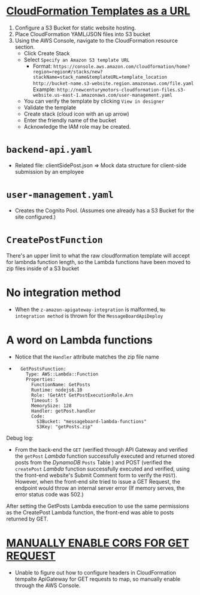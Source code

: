 # [CloudFormation Templates as a URL](https://aws.amazon.com/blogs/devops/construct-your-own-launch-stack-url/)
1. Configure a S3 Bucket for static website hosting.
2. Place CloudFormation YAML/JSON files into S3 bucket
3. Using the AWS Console, navigate to the CloudFormation resource section.
    - Click Create Stack
    - Select `Specify an Amazon S3 template URL`
        - Format:
        `https://console.aws.amazon.com/cloudformation/home?region=region#/stacks/new?stackName=stack_name&templateURL=template_location`
        `http://bucket-name.s3-website.region.amazonaws.com/file.yaml`
        Example: 
        `http://newcenturymotors-cloudformation-files.s3-website.us-east-1.amazonaws.com/user-management.yaml`
    - You can verify the template by clicking `View in designer`
    - Validate the template
    - Create stack (cloud icon with an up arrow)
    - Enter the friendly name of the bucket 
    - Acknowledge the IAM role may be created.

# `backend-api.yaml` 
- Related file: clientSidePost.json => Mock data structure for client-side submission by an employee

# `user-management.yaml`
- Creates the Cognito Pool. (Assumes one already has a S3 Bucket for the site configured.)

# `CreatePostFunction`
There's an upper limit to what the raw cloudformation template will accept for lambnda function length, so the Lambda functions have been moved to zip files inside of a S3 bucket



# No integration method
- When the `z-amazon-apigateway-integration` is malformed, `No integration method` is thrown for the `MessageBoardApiDeploy`


# A word on Lambda functions
- Notice that the `Handler` attribute matches the zip file name
- ``` 
    GetPostsFunction:
      Type: AWS::Lambda::Function
      Properties:
        FunctionName: GetPosts
        Runtime: nodejs6.10
        Role: !GetAtt GetPostExecutionRole.Arn
        Timeout: 5
        MemorySize: 128
        Handler: getPost.handler
        Code:
          S3Bucket: "messageboard-lambda-functions"
          S3Key: "getPosts.zip"
    ```

Debug log:
- From the back-end the `GET` (verified through API Gateway and verified the `getPost` _Lambda_ function successfully executed and returned stored posts from the _DynamoDB_ `Posts` Table ) and POST (verified the `createPost` _Lambda_ function successfully executed and verified, using the front-end website's Submit Comment form to verify the `POST`). However, when the front-end site tried to issue a GET Request, the endpoint would throw an internal server error (If memory serves, the error status code was 502.)

After setting the GetPosts Lambda execution to use the same permissions as the CreatePost Lambda function, the front-end was able to posts returned by GET. 


# [MANUALLY ENABLE CORS FOR GET REQUEST](https://docs.aws.amazon.com/apigateway/latest/developerguide/how-to-cors.html)
- Unable to figure out how to configure headers in CloudFormation tempalte ApiGateway for GET requests to map, so manually enable through the AWS Console.
